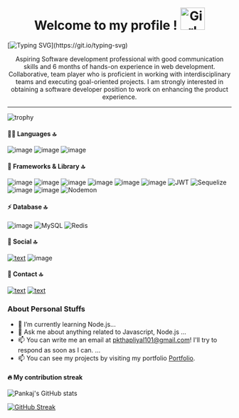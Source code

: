 
<h1 align="center">Welcome to my profile ! <img src="https://raw.githubusercontent.com/nixin72/nixin72/master/wave.gif" alt="Girl in a jacket" width="55" height="50"> </h1>

[![Typing SVG](https://readme-typing-svg.demolab.com?font=Fira+Code&size=40&pause=1000&center=true&vCenter=true&width=1000&color=F71919&lines=Hi+!+myself+Pankaj+🧑🏻;I+am+a+fullstack+developer+💻;Traveller+🌍;Curious+to+learn+new+things+!)](https://git.io/typing-svg)


<p align="center">Aspiring Software development professional with good communication skills and 6 months of hands-on experience in web development. Collaborative, team player who is proficient in working with interdisciplinary teams and executing goal-oriented projects. I am strongly interested in obtaining a software developer position to work on enhancing the product experience.</p>
<hr/>

![trophy](https://github-profile-trophy.vercel.app/?username=pkthapliyal)


#### 👩‍💻 Languages 🔝
![image](https://img.shields.io/badge/HTML5-E34F26?style=for-the-badge&logo=html5&logoColor=white)
![image](https://camo.githubusercontent.com/3a0f693cfa032ea4404e8e02d485599bd0d192282b921026e89d271aaa3d7565/68747470733a2f2f696d672e736869656c64732e696f2f62616467652f435353332d3135373242363f7374796c653d666f722d7468652d6261646765266c6f676f3d63737333266c6f676f436f6c6f723d7768697465)
![image](https://camo.githubusercontent.com/9d07c04bdd98c662d5df9d4e1cc1de8446ffeaebca330feb161f1fb8e1188204/68747470733a2f2f696d672e736869656c64732e696f2f62616467652f4a6176615363726970742d4637444631453f7374796c653d666f722d7468652d6261646765266c6f676f3d6a617661736372697074266c6f676f436f6c6f723d626c61636b)

#### 🚀 Frameworks & Library 🔝
![image](https://img.shields.io/badge/Node.js-339933?style=for-the-badge&logo=nodedotjs&logoColor=white)
![image](https://camo.githubusercontent.com/7f73136d92799b19be179d1ed87b461120c35ed917c7d5ab59a7606209da7bd3/68747470733a2f2f696d672e736869656c64732e696f2f62616467652f457870726573732e6a732d3030303030303f7374796c653d666f722d7468652d6261646765266c6f676f3d65787072657373266c6f676f436f6c6f723d7768697465)
![image](https://img.shields.io/badge/Socket.io-010101?&style=for-the-badge&logo=Socket.io&logoColor=white)
![image](https://img.shields.io/badge/redis-CC0000.svg?&style=for-the-badge&logo=redis&logoColor=white)
![image](https://img.shields.io/badge/Postman-FF6C37?style=for-the-badge&logo=Postman&logoColor=white)
![image](https://img.shields.io/badge/npm-CB3837?style=for-the-badge&logo=npm&logoColor=white)
![JWT](https://img.shields.io/badge/JWT-black?style=for-the-badge&logo=JSON%20web%20tokens)
![Sequelize](https://img.shields.io/badge/Sequelize-52B0E7?style=for-the-badge&logo=Sequelize&logoColor=white)
![image](https://img.shields.io/badge/Render-46E3B7?style=for-the-badge&logo=render&logoColor=white)
![image](https://img.shields.io/badge/Netlify-00C7B7?style=for-the-badge&logo=netlify&logoColor=white)
![Nodemon](https://img.shields.io/badge/NODEMON-%23323330.svg?style=for-the-badge&logo=nodemon&logoColor=%BBDEAD)

#### ⚡ Database 🔝
![image](https://img.shields.io/badge/MongoDB-4EA94B?style=for-the-badge&logo=mongodb&logoColor=white)
![MySQL](https://img.shields.io/badge/MySQL-005C84?style=for-the-badge&logo=mysql&logoColor=white)
![Redis](https://img.shields.io/badge/redis-%23DD0031.svg?style=for-the-badge&logo=redis&logoColor=white)


#### 👨 Social 🔝
[![text](https://img.shields.io/badge/GitHub-100000?style=for-the-badge&logo=github&logoColor=white)](https://github.com/pkthapliyal)
![image](https://img.shields.io/badge/GitLab-330F63?style=for-the-badge&logo=gitlab&logoColor=white)

#### 📱 Contact 🔝
[![text](https://img.shields.io/badge/LinkedIn-0077B5?style=for-the-badge&logo=linkedin&logoColor=white)](https://www.linkedin.com/in/pkthapliyal) [![text](https://img.shields.io/badge/Portfolio-%23000000.svg?style=for-the-badge&logo=firefox&logoColor=#FF7139)](https://pkthapliyal.github.io)

### About Personal Stuffs
- 🌱 I’m currently learning Node.js...
- 💬 Ask me about anything related to Javascript, Node.js ...
- 📫 You can write me an email at pkthapliyal101@gmail.com! I'll try to respond as soon as I can. ...
- 📫 You can see my projects by visiting my portfolio <a href="https://pkthapliyal.github.io">Portfolio</a>.


#### 🔥 My contribution streak
![Pankaj's GitHub stats](https://github-readme-stats.vercel.app/api?username=pkthapliyal&show_icons=true&theme=transparent)

[![GitHub Streak](https://streak-stats.demolab.com/?user=pkthapliyal&theme=dark)](https://git.io/streak-stats)



